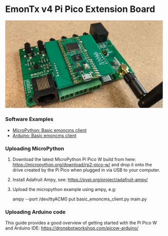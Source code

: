 # EmonTx v4 Pi Pico Extension Board

![pipico_ext.jpeg](pipico_ext.jpeg)

### Software Examples

- [MicroPython: Basic emoncms client](https://github.com/openenergymonitor/emontx4/tree/main/extensions/PiPico/examples/micropython)
- [Arduino: Basic emoncms client](https://github.com/openenergymonitor/emontx4/tree/main/extensions/PiPico/examples/arduino/basic_emoncms_client)

### Uploading MicroPython

1. Download the latest MicroPython Pi Pico W build from here: https://micropython.org/download/rp2-pico-w/ and drop it onto the drive created by the Pi Pico when plugged in via USB to your computer.

2. Install Adafruit Ampy, see: https://pypi.org/project/adafruit-ampy/

3. Upload the micropython example using ampy, e.g:

    ampy --port /dev/ttyACM0 put basic_emoncms_client.py main.py
    
### Uploading Arduino code

This guide provides a good overview of getting started with the Pi Pico W and Arduino IDE: https://dronebotworkshop.com/picow-arduino/
